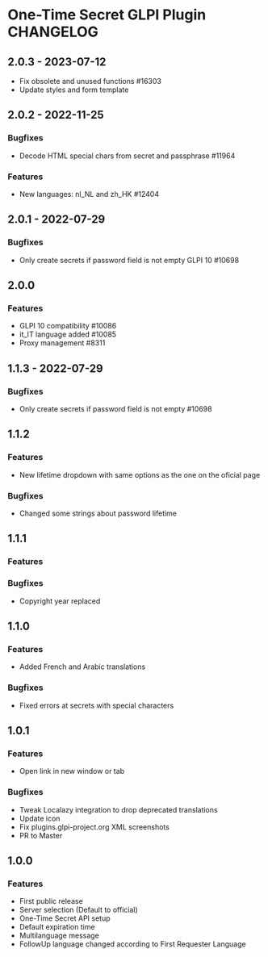 # One-Time Secret GLPI Plugin CHANGELOG

## 2.0.3 - 2023-07-12
- Fix obsolete and unused functions #16303
- Update styles and form template

## 2.0.2 - 2022-11-25
### Bugfixes
- Decode HTML special chars from secret and passphrase #11964
### Features
- New languages: nl_NL and zh_HK #12404

## 2.0.1 - 2022-07-29
### Bugfixes
- Only create secrets if password field is not empty GLPI 10 #10698

## 2.0.0
### Features
- GLPI 10 compatibility #10086
- it_IT language added #10085
- Proxy management #8311

## 1.1.3 - 2022-07-29
### Bugfixes
- Only create secrets if password field is not empty  #10698

## 1.1.2
### Features
- New lifetime dropdown with same options as the one on the oficial page
### Bugfixes
- Changed some strings about password lifetime

## 1.1.1
### Features

### Bugfixes
- Copyright year replaced

## 1.1.0
### Features
- Added French and Arabic translations
### Bugfixes
- Fixed errors at secrets with special characters

## 1.0.1
### Features
- Open link in new window or tab
### Bugfixes
- Tweak Localazy integration to drop deprecated translations
- Update icon
- Fix plugins.glpi-project.org XML screenshots
- PR to Master
## 1.0.0
### Features
- First public release
- Server selection (Default to official)
- One-Time Secret API setup
- Default expiration time
- Multilanguage message
- FollowUp language changed according to First Requester Language
